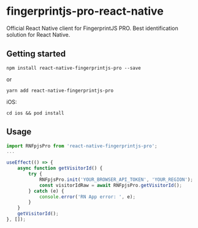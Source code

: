 
# fingerprintjs-pro-react-native
Official React Native client for FingerprintJS PRO. Best identification solution for React Native.


## Getting started

`npm install react-native-fingerprintjs-pro --save`

or

`yarn add react-native-fingerprintjs-pro`

iOS:

`cd ios && pod install`


## Usage
```javascript
import RNFpjsPro from 'react-native-fingerprintjs-pro';
...

useEffect(() => {
	async function getVisitorId() {
		try {
			RNFpjsPro.init('YOUR_BROWSER_API_TOKEN', 'YOUR_REGION');
			const visitorIdRaw = await RNFpjsPro.getVisitorId();
		} catch (e) {
			console.error('RN App error: ', e);
		}
	}
	getVisitorId();
}, []);
```

